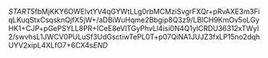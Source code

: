 $START$5fbMjKKY6OWElvtYV4qGYWtLLg0rbMCMziSvgrFXQr+pRvAXE3m3FiqLKuqStxCsqsknQjfX5jW+/aDBiWuHqme2Bbgip8Q3z9/LBICH9KmOv5oLGyHK1+CJP+pGePSYLL8PR+ICeE8eVlTGyPhvLl4isi0N4Q1yICRDU36312xTWyI2/swvhsL1JWCV0PULuSf3UdGsctiwTePL0T+p07QiNA1JUJZ3fxLP15no2dqhUYV2xipL4XLfO7+6CX4s$END$